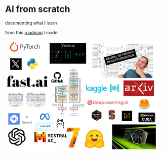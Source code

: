 # AI from scratch

documenting what I learn

from this [roadmap](https://medium.com/bitgrit-data-science-publication/a-roadmap-to-learn-ai-in-2024-cc30c6aa6e16) I made

![roadmap](roadmap.png)
